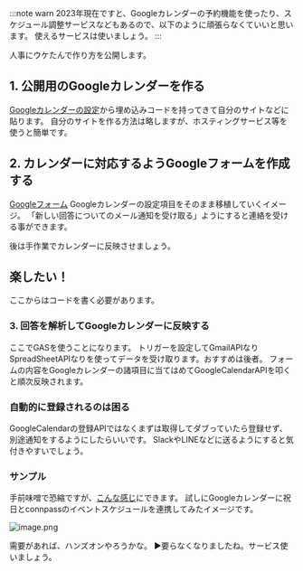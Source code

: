 :::note warn
2023年現在ですと、Googleカレンダーの予約機能を使ったり、スケジュール調整サービスなどもあるので、以下のように頑張らなくていいと思います。
使えるサービスは使いましょう。
:::

人事にウケたんで作り方を公開します。

## 1. 公開用のGoogleカレンダーを作る
[Googleカレンダーの設定](https://calendar.google.com/calendar/embedhelper)から埋め込みコードを持ってきて自分のサイトなどに貼ります。
自分のサイトを作る方法は略しますが、ホスティングサービス等を使うと簡単です。

## 2. カレンダーに対応するようGoogleフォームを作成する
[Googleフォーム](https://docs.google.com/forms/)
Googleカレンダーの設定項目をそのまま移植していくイメージ。
「新しい回答についてのメール通知を受け取る」ようにすると連絡を受ける事ができます。

後は手作業でカレンダーに反映させましょう。

## 楽したい！
ここからはコードを書く必要があります。

### 3. 回答を解析してGoogleカレンダーに反映する
ここでGASを使うことになります。
トリガーを設定してGmailAPIなりSpreadSheetAPIなりを使ってデータを受け取ります。おすすめは後者。
フォームの内容をGoogleカレンダーの諸項目に当てはめてGoogleCalendarAPIを叩くと順次反映されます。

### 自動的に登録されるのは困る
GoogleCalendarの登録APIではなくまずは取得してダブっていたら登録せず、別途通知をするようにしたらいいです。
SlackやLINEなどに送るようにすると気付きやすいでしょう。

### サンプル
手前味噌で恐縮ですが、[こんな感じ](https://shimajima-eiji.github.io/resume/archive/recruit)にできます。
試しにGoogleカレンダーに祝日とconnpassのイベントスケジュールを連携してみたイメージです。

![image.png](https://qiita-image-store.s3.ap-northeast-1.amazonaws.com/0/122800/4a13fcbb-b7d8-1c0d-4c03-01fa115a6e3f.png)

需要があれば、ハンズオンやろうかな。
▶️要らなくなりましたね。サービス使いましょう。
